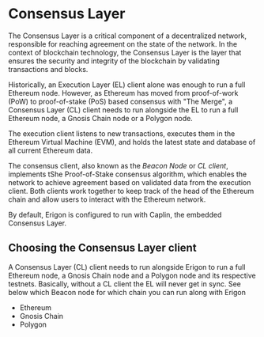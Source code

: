# Consensus Layer

The Consensus Layer is a critical component of a decentralized network, responsible for reaching agreement on the state of the network. In the context of blockchain technology, the Consensus Layer is the layer that ensures the security and integrity of the blockchain by validating transactions and blocks.

Historically, an Execution Layer (EL) client alone was enough to run a full Ethereum node. However, as Ethereum has moved from proof-of-work (PoW) to proof-of-stake (PoS) based consensus with "The Merge", a Consensus Layer (CL) client needs to run alongside the EL to run a full Ethereum node, a Gnosis Chain node or a Polygon node.

The execution client listens to new transactions, executes them in the Ethereum Virtual Machine (EVM), and holds the latest state and database of all current Ethereum data.

The consensus client, also known as the *Beacon Node* or *CL client*, implements tShe Proof-of-Stake consensus algorithm, which enables the network to achieve agreement based on validated data from the execution client. Both clients work together to keep track of the head of the Ethereum chain and allow users to interact with the Ethereum network.

<div class="warning">
By default, Erigon is configured to run with Caplin, the embedded Consensus Layer.
</div>

## Choosing the Consensus Layer client

A Consensus Layer (CL) client needs to run alongside Erigon to run a full Ethereum node, a Gnosis Chain node and a Polygon node and its respective testnets. Basically, without a CL client the EL will never get in sync. See below which Beacon node for which chain you can run along with Erigon

- Ethereum
- Gnosis Chain
- Polygon
